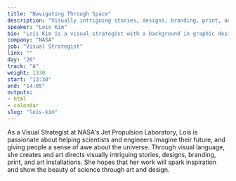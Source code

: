```yaml
---
title: "Navigating Through Space"
description: "Visually intriguing stories, designs, branding, print, and art installations in JPL"
speaker: "Lois Kim"
bio: "Lois Kim is a visual strategist with a background in graphic design. As part of The Studio at NASA’s Jet Propulsion Laboratory, she works to help bring the concepts and missions of scientists’ and engineers’ to life through visual language. With these concepts, she creates and art directs visually intriguing stories through branding, print, and art installations."
company: "NASA"
job: "Visual Strategist"
link: ""
day: "26"
track: "A"
weight: 1330
start: "13:30"
end: "14:05"
outputs:
- html
- calendar
slug: "lois-kim"
---
```


As a Visual Strategist at NASA's Jet Propulsion Laboratory, Lois is passionate about helping scientists and engineers imagine their future, and giving people a sense of awe about the universe. Through visual language, she creates and art directs visually intriguing stories, designs, branding, print, and art installations. She hopes that her work will spark inspiration and show the beauty of science through art and design.